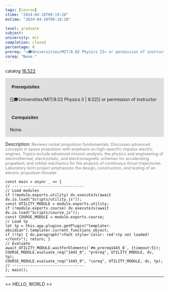 ```yaml
---
tags: [course]
ctime: "2024-04-18T00:19:28"
mstime: "2024-04-18T00:19:28"

level: graduate
subject: 
university: mit
completion: closed
percentage: 0
prereq: "<🎓Universities/MIT/8.02 Physics II> or permission of instructor"
coreq: "None."
---
```


catalog [16.522](http://student.mit.edu/catalog/m16a.html#16.522)

<span style="display: block; padding: 15px; background-color: rgb(100, 100, 100, 0.2);"><font id="m_prereq1445_0" style="display: block; font-family: Arial, sans-serif; font-weight: bold; padding: 5px">Prerequisites</font><br><span id="prereq1445_0">[[🎓Universities/MIT/8.02 Physics II | 8.02]] or permission of instructor</span></span>
<span style="display: block; padding: 15px; background-color: rgb(100, 100, 100, 0.2);"><font id="m_coreq1445_0" style="display: block; font-family: Arial, sans-serif; font-weight: bold; padding: 5px">Corequisites</font><br><span id="coreq1445_0">None.</span></span>

<font style="">Description:</font>
<font style="color: grey; font-size: 0.8rem;">Reviews rocket propulsion fundamentals. Discusses advanced concepts in space propulsion with emphasis on high-specific impulse electric engines. Topics include advanced mission analysis; the physics and engineering of electrothermal, electrostatic, and electromagnetic schemes for accelerating propellant; and orbital mechanics for the analysis of continuous thrust trajectories. Laboratory term project emphasizes the design, construction, and testing of an electric propulsion thruster.</font>

```dataviewjs
const main = async _ => {
// --------------------------------
// Load modules
if (!module.exports.utility) dv.executeJs(await dv.io.load("Scripts/utility.js"));
const UTILITY_MODULE = module.exports.utility;
if (!module.exports.course) dv.executeJs(await dv.io.load("Scripts/course.js"));
const COURSE_MODULE = module.exports.course;
// Load tp
let tp = this.app.plugins.getPlugin("templater-obsidian").templater.current_functions_object;
if (!tp) { dv.paragraph("<font style='color: red'>tp not loaded!</font>"); return; }
// Evaluate
await UTILITY_MODULE.waitForElements(`#m_prereq1445_0`, {timeout:5});
COURSE_MODULE.evaluate_req("1445_0", "prereq", UTILITY_MODULE, dv, tp);
COURSE_MODULE.evaluate_req("1445_0", "coreq", UTILITY_MODULE, dv, tp);
// --------------------------------
}; main();
```

---

<< HELLO, WORLD >>
